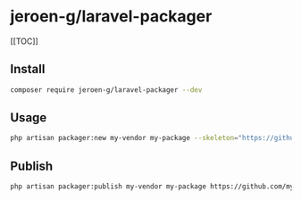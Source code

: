 # jeroen-g/laravel-packager

[[TOC]]

## Install

```bash
composer require jeroen-g/laravel-packager --dev
```

## Usage

```bash
php artisan packager:new my-vendor my-package --skeleton="https://github.com/MimisK13/laravel-tabler/archive/refs/heads/master.zip"
```

## Publish

```bash
php artisan packager:publish my-vendor my-package https://github.com/my-vendor/my-package
```
